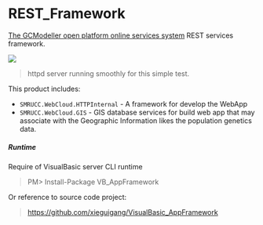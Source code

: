 # REST_Framework
[The GCModeller open platform online services system](http://services.gcmodeller.org) REST services framework.

![](https://raw.githubusercontent.com/xieguigang/REST_Framework/master/doc/2016-05-26%20(1).png)
> httpd server running smoothly for this simple test.

This product includes:

+ ``SMRUCC.WebCloud.HTTPInternal`` - A framework for develop the WebApp
+ ``SMRUCC.WebCloud.GIS`` - GIS database services for build web app that may associate with the Geographic Information likes the population genetics data.

##### Runtime

Require of VisualBasic server CLI runtime

> PM> Install-Package VB_AppFramework

Or reference to source code project:

> https://github.com/xieguigang/VisualBasic_AppFramework


